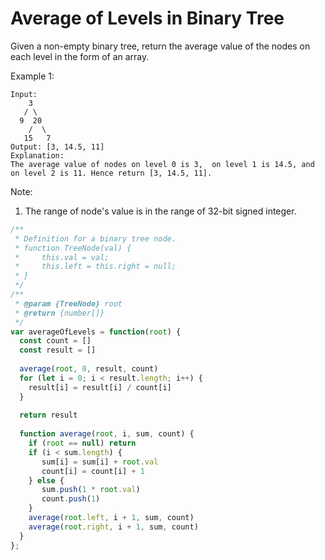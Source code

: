 # Average of Levels in Binary Tree

Given a non-empty binary tree, return the average value of the nodes on each level in the form of an array.

Example 1:

    Input:
        3
       / \
      9  20
        /  \
       15   7
    Output: [3, 14.5, 11]
    Explanation:
    The average value of nodes on level 0 is 3,  on level 1 is 14.5, and on level 2 is 11. Hence return [3, 14.5, 11].

Note:
  1. The range of node's value is in the range of 32-bit signed integer.


```JavaScript
/**
 * Definition for a binary tree node.
 * function TreeNode(val) {
 *     this.val = val;
 *     this.left = this.right = null;
 * }
 */
/**
 * @param {TreeNode} root
 * @return {number[]}
 */
var averageOfLevels = function(root) {
  const count = []
  const result = []
  
  average(root, 0, result, count)
  for (let i = 0; i < result.length; i++) {
    result[i] = result[i] / count[i]
  }
  
  return result
    
  function average(root, i, sum, count) {
    if (root == null) return
    if (i < sum.length) {
       sum[i] = sum[i] + root.val
       count[i] = count[i] + 1
    } else {
       sum.push(1 * root.val)
       count.push(1)
    }
    average(root.left, i + 1, sum, count)
    average(root.right, i + 1, sum, count)
  }
};
```